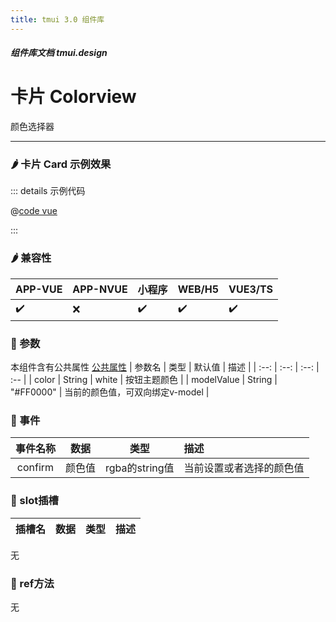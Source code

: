 ```yaml
---
title: tmui 3.0 组件库
---
```


<dirtoc></dirtoc>

##### 组件库文档 tmui.design

# 卡片 Colorview
颜色选择器

---

### :hot_pepper: 卡片 Card 示例效果

<webview url="https://tmui.design/h5/#/pages/other/colorPicker"></webview>

::: details 示例代码

@[code vue](pages/other/colorPicker.vue)

:::


### :hot_pepper: 兼容性

| APP-VUE | APP-NVUE | 小程序 | WEB/H5 | VUE3/TS |
| --- | --- | --- | --- | --- |
| :heavy_check_mark: | :x: | :heavy_check_mark: | :heavy_check_mark: | :heavy_check_mark: |

### :seedling: 参数
本组件含有公共属性 [公共属性](/doc/spec/组件公共样式.md)
| 参数名 | 类型 | 默认值 | 描述 |
| :--: | :--: | :--: | :-- |
| color | String | white | 按钮主题颜色 |
| modelValue | String | "#FF0000" | 当前的颜色值，可双向绑定v-model |


### :rose: 事件
| 事件名称 | 数据 | 类型 | 描述 |
| :--: | :--: | :--: | :-- |
| confirm | 颜色值 | rgba的string值 | 当前设置或者选择的颜色值 |

### :corn: slot插槽
| 插槽名 | 数据 | 类型 | 描述 |
| :--: | :--: | :--: | :-- |

无

### :green_salad: ref方法
无

